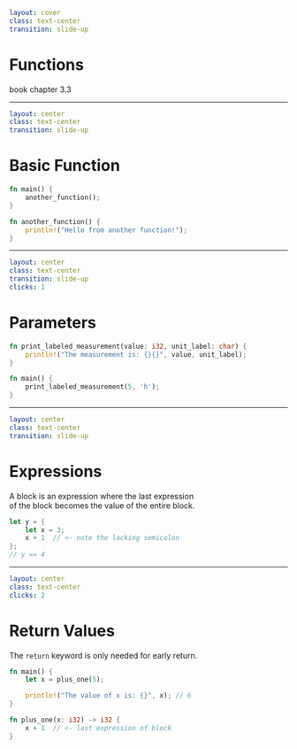 ```yaml
layout: cover
class: text-center
transition: slide-up
```

# Functions

book chapter 3.3

---

```yaml
layout: center
class: text-center
transition: slide-up
```

# Basic Function

```rust {5-7|1-3}
fn main() {
    another_function();
}

fn another_function() {
    println!("Hello from another function!");
}
```

---

```yaml
layout: center
class: text-center
transition: slide-up
clicks: 1
```

# Parameters

```rust {1|6}
fn print_labeled_measurement(value: i32, unit_label: char) {
    println!("The measurement is: {}{}", value, unit_label);
}

fn main() {
    print_labeled_measurement(5, 'h');
}
```

<div
    style="background-color: red"
    class="h-0.8 rounded absolute top-60 left-125 w-25"
    v-click="[0,1]"
></div>

<div
    style="background-color: red"
    class="h-0.8 rounded absolute top-90 left-127 w-15"
    v-click="[1,2]"
></div>

---

```yaml
layout: center
class: text-center
transition: slide-up
```

# Expressions

A block is an expression where the last expression\
of the block becomes the value of the entire block.

```rust
let y = {
    let x = 3;
    x + 1  // <- note the lacking semicolon
};
// y == 4
```

---

```yaml
layout: center
class: text-center
clicks: 2
```

# Return Values

The `return` keyword is only needed for early return.

```rust {7|8|all}
fn main() {
    let x = plus_one(5);

    println!("The value of x is: {}", x); // 6
}

fn plus_one(x: i32) -> i32 {
    x + 1  // <- last expression of block
}
```

<div
    style="background-color: red"
    class="h-0.8 rounded absolute top-94 left-120 w-15"
    v-click="[0,1]"
></div>

